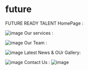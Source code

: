 # future
FUTURE READY TALENT
HomePage :

![image](https://user-images.githubusercontent.com/79292977/175273820-e72fb750-c741-4b54-8ed2-16a28daea317.png)
Our services :

![image](https://user-images.githubusercontent.com/79292977/175273926-ee960d6b-9ee0-46fe-9206-1af0981b06ae.png)
Our Team : 

![image](https://user-images.githubusercontent.com/79292977/175273907-242ae9c4-5d61-4e9e-b4ca-aa6d39ad69c0.png)
Latest News & OUr Gallery:

![image](https://user-images.githubusercontent.com/79292977/175273906-96039f5a-1049-4f24-af22-5f147b5d48cf.png)
Contact Us :
![image](https://user-images.githubusercontent.com/79292977/175273960-56cd95fa-b8fd-428d-a766-34dcaf60260a.png)
